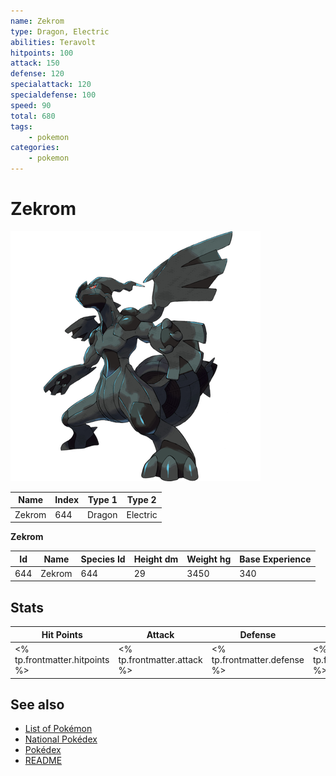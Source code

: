 ```yaml
---
name: Zekrom
type: Dragon, Electric
abilities: Teravolt
hitpoints: 100
attack: 150
defense: 120
specialattack: 120
specialdefense: 100
speed: 90
total: 680
tags:
    - pokemon
categories:
    - pokemon
---
```


# Zekrom


![Zekrom](images/644.png)

| **Name** | **Index** | **Type 1** | **Type 2** |
|----|----|----|----|
| Zekrom | 644 | Dragon | Electric  |

**Zekrom** 




| **Id** | **Name** | **Species Id** | **Height dm** | **Weight hg** | **Base Experience** |
|--------|----------|----------------|------------|------------|---------------------|
| 644 | Zekrom | 644 | 29 | 3450 | 340 |



## Stats

| **Hit Points** | **Attack** | **Defense** | **Special Attack** | **Special Defense** | **Speed** | **Total** |
|----------------|------------|-------------|--------------------|---------------------|-----------|-----------|
| <% tp.frontmatter.hitpoints %> | <% tp.frontmatter.attack %> | <% tp.frontmatter.defense %> | <% tp.frontmatter.specialattack %> | <% tp.frontmatter.specialdefense %> | <% tp.frontmatter.speed %> | <% tp.frontmatter.total %> |

## See also

- [List of Pokémon](../pokemon.md)
- [National Pokédex](../national_pokedex.md)
- [Pokédex](../pokedex.md)
- [README](../README.md)
